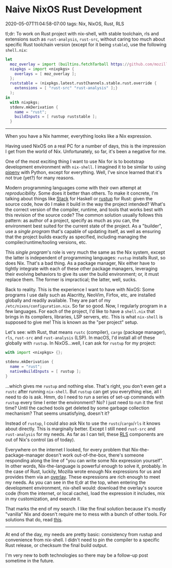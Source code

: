 # Naive NixOS Rust Development
2020-05-07T11:04:58-07:00
tags: Nix, NixOS, Rust, RLS

tl;dr: To work on Rust project with nix-shell, with stable toolchain, rls and
extensions such as `rust-analysis`, `rust-src`, without caring too much about
specific Rust toolchain version (except for it being `stable`), use the
following `shell.nix`:

```nix
let
  moz_overlay = import (builtins.fetchTarball https://github.com/mozilla/nixpkgs-mozilla/archive/master.tar.gz);
  nixpkgs = import <nixpkgs> {
    overlays = [ moz_overlay ];
  };
  ruststable = (nixpkgs.latest.rustChannels.stable.rust.override {
    extensions = [ "rust-src" "rust-analysis" ];}
  );
in
  with nixpkgs;
  stdenv.mkDerivation {
    name = "rust";
    buildInputs = [ rustup ruststable ];
  }
```

***

When you have a Nix hammer, everything looks like a Nix expression.

Having used NixOS on a real PC for a number of days, this is the impression
I get from the world of Nix. Unfortunately, so far, it's been a negative for me.

One of the most exciting thing I want to use Nix for is to bootstrap development
environment with `nix-shell`. I imagined it to be similar to using [pipenv][]
with Python, except for everything. Well, I've since learned that it's not true
(yet?) for many reasons.


Modern programming languages come with their own attempt at *reproducibility*.
Some does it better than others. To make it concrete, I'm talking about things
like [Stack][] for Haskell or [rustup][] for Rust: given the source code, how do
I make it build in the way the project intended? What's the correct version of
the compiler, runtime, and tools that works best with this revision of the
source code? The common solution usually follows this pattern: as author of
a project, specify as much as you can, the environment best suited for the
current state of the project. As a "builder", use a *single program* that's
capable of updating itself, as well as ensuring that the project builds exactly
as specified, including managing the compiler/runtime/tooling versions, etc.

This *single program*'s role is very much the same as the Nix system, except the
latter is independent of programming languages: `rustup` installs Rust, so does
Nix. That's a bad thing. As a package manager, Nix either have to tightly
integrate with each of these other package managers, leveraging their evolving
behaviors to give its user the build environment; or, it must replace them.
The former is impractical; the latter, well, sucks.


Back to reality. This is the experience I want to have with NixOS: Some programs
I use daily such as Alacritty, NeoVim, Firfox, etc, are installed globally and
readily available. They are part of my `/etc/nixos/configuration.nix`. So far so
good. Now, I regularly program in a few languages. For each of the project, I'd
like to have a `shell.nix` that brings in its compilers, libraries, LSP servers,
etc. This is what `nix-shell` is supposed to give me! This is known as the "per
project" setup.

Let's see: with Rust, that means `rustc` (compiler), `cargo` (package manager),
`rls`, `rust-src` and `rust-analysis` (LSP). In macOS, I'd install all of these
globally with `rustup`. In NixOS...well, I can ask for `rustup` for my project:

```nix
with import <nixpkgs> {};

stdenv.mkDerivation {
  name = "rust";
  nativeBuildInputs = [ rustup ];
}
```

...which gives me `rustup` and nothing else. That's right, you don't even get
a `rustc` after running `nix-shell`. But `rustup` can get you everything else,
all I need to do is ask. Hmm, do I need to run a series of set-up commands with
`rustup` every time I enter the environment? No? I just need to run it the first
time? Until the cached tools get deleted by some garbage collection mechanism?
That seems unsatisfying, doesn't it?

Instead of `rustup`, I could also ask Nix to use the `rustc`/`cargo`/`rls` it
knows about directly. This is marginally better. Except I still need `rust-src`
and `rust-analysis` for my needs. As far as I can tell, these [RLS][] components
are out of Nix's control (as of today).

Everywhere on the internet I looked, for every problem that
Nix-the-package-manager doesn't work out-of-the-box, there's someone responding
along the line of "you can write some Nix expression yourself". In other words,
Nix-the-language is powerful enough to solve it, probably. In the case of Rust,
luckily, Mozilla wrote enough Nix expressions for us and provides them via an
[overlay][Mozilla overlay]. These expressions are rich enough to meet my needs.
As you can see in the tl;dr at the top, when entering the development
environment, nix-shell would: download the overlay's source code (from the
internet, or local cache), load the expression it includes, mix in my
customization, and execute it.

That marks the end of my search. I like the final solution because it's mostly
"vanilla" Nix and doesn't require me to mess with a bunch of other tools. For
solutions that do, read [this][How I Start: Nix].


***

At end of the day, my needs are pretty basic: consistency from rustup and
convenience from nix-shell. I didn't need to pin the compiler to a specific Rust
release, or checksum the final build output.

I'm very new to both technologies so there may be a follow-up post sometime in
the future.

[pipenv]: https://pipenv-fork.readthedocs.io/en/latest/
[Stack]: https://haskellstack.org
[rustup]: https://rustup.rs/
[RLS]: https://github.com/rust-lang/rls
[Mozilla overlay]: https://github.com/mozilla/nixpkgs-mozilla
[How I Start: Nix]: https://christine.website/blog/how-i-start-nix-2020-03-08
